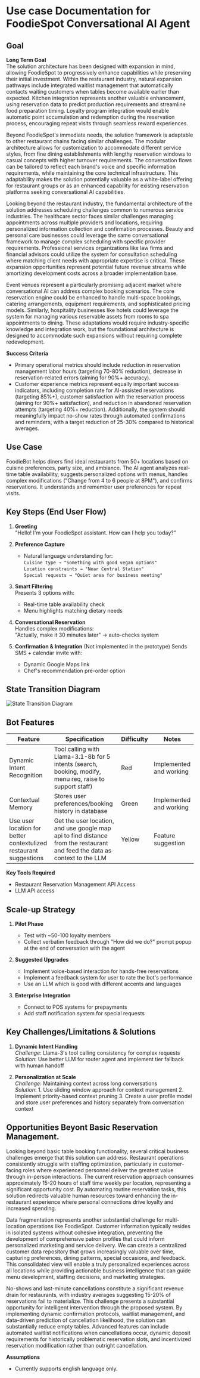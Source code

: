 # Use case Documentation for FoodieSpot Conversational AI Agent

## Goal
**Long Term Goal**  
The solution architecture has been designed with expansion in mind, allowing FoodieSpot to progressively enhance capabilities while preserving their initial investment. Within the restaurant industry, natural expansion pathways include integrated waitlist management that automatically contacts waiting customers when tables become available earlier than expected. Kitchen integration represents another valuable enhancement, using reservation data to predict production requirements and streamline food preparation timing. Loyalty program integration would enable automatic point accumulation and redemption during the reservation process, encouraging repeat visits through seamless reward experiences.

Beyond FoodieSpot's immediate needs, the solution framework is adaptable to other restaurant chains facing similar challenges. The modular architecture allows for customization to accommodate different service styles, from fine dining establishments with lengthy reservation windows to casual concepts with higher turnover requirements. The conversation flows can be tailored to reflect each brand's voice and specific information requirements, while maintaining the core technical infrastructure. This adaptability makes the solution potentially valuable as a white-label offering for restaurant groups or as an enhanced capability for existing reservation platforms seeking conversational AI capabilities.

Looking beyond the restaurant industry, the fundamental architecture of the solution addresses scheduling challenges common to numerous service industries. The healthcare sector faces similar challenges managing appointments across multiple providers and locations, requiring personalized information collection and confirmation processes. Beauty and personal care businesses could leverage the same conversational framework to manage complex scheduling with specific provider requirements. Professional services organizations like law firms and financial advisors could utilize the system for consultation scheduling where matching client needs with appropriate expertise is critical. These expansion opportunities represent potential future revenue streams while amortizing development costs across a broader implementation base.

Event venues represent a particularly promising adjacent market where conversational AI can address complex booking scenarios. The core reservation engine could be enhanced to handle multi-space bookings, catering arrangements, equipment requirements, and sophisticated pricing models. Similarly, hospitality businesses like hotels could leverage the system for managing various reservable assets from rooms to spa appointments to dining. These adaptations would require industry-specific knowledge and integration work, but the foundational architecture is designed to accommodate such expansions without requiring complete redevelopment.

**Success Criteria** 
- Primary operational metrics should include reduction in reservation management labor hours (targeting 70-80% reduction), decrease in reservation-related errors (aiming for 90%+ accuracy).
- Customer experience metrics represent equally important success indicators, including completion rate for AI-assisted reservations (targeting 85%+), customer satisfaction with the reservation process (aiming for 90%+ satisfaction), and reduction in abandoned reservation attempts (targeting 40%+ reduction). Additionally, the system should meaningfully impact no-show rates through automated confirmations and reminders, with a target reduction of 25-30% compared to historical averages.

## Use Case 
FoodieBot helps diners find ideal restaurants from 50+ locations based on cuisine preferences, party size, and ambiance. The AI agent analyzes real-time table availability, suggests personalized options with menus, handles complex modifications ("Change from 4 to 6 people at 8PM"), and confirms reservations. It understands and remember user preferences for repeat visits.

## Key Steps (End User Flow)
1. **Greeting**  
   "Hello! I'm your FoodieSpot assistant. How can I help you today?"

2. **Preference Capture**  
   - Natural language understanding for:  
     `Cuisine type → "Something with good vegan options"`  
     `Location constraints → "Near Central Station"`  
     `Special requests → "Quiet area for business meeting"`

3. **Smart Filtering**  
   Presents 3 options with:  
   - Real-time table availability check  
   - Menu highlights matching dietary needs  

4. **Conversational Reservation**  
   Handles complex modifications:  
   "Actually, make it 30 minutes later" → auto-checks system

5. **Confirmation & Integration**  (Not implemented in the prototype)
   Sends SMS + calendar invite with:  
   - Dynamic Google Maps link  
   - Chef's recommendation pre-order option

## State Transition Diagram  
![State Transition Diagram](https://github.com/user-attachments/assets/f938160d-8f77-4060-8599-1f4c65d02177)
  
## Bot Features  
| Feature | Specification | Difficulty | Notes |
|---------|---------------|------------|-------|
| Dynamic Intent Recognition | Tool calling with Llama-3.1-8b for 5 intents (search, booking, modify, menu req, raise to support staff) | Red | Implemented and working |
| Contextual Memory | Stores user preferences/booking history in database | Green | Implemented and working |
| Use user location for better contextulized restaurant suggestions | Get the user location, and use google map api to find distance from the restaurant and feed the data as context to the LLM | Yellow | Feature suggestion |


**Key Tools Required**  
- Restaurant Reservation Management API Access
- LLM API access 

## Scale-up Strategy  
1. **Pilot Phase**   
   - Test with ~50-100 loyalty members  
   - Collect verbatim feedback through "How did we do?" prompt popup at the end of conversation with the agent

2. **Suggested Upgrades**
   - Implement voice-based interaction for hands-free reservations
   - Implement a feedback system for user to rate the bot's performance
   - Use an LLM which is good with different accents and languages

2. **Enterprise Integration**  
   - Connect to POS systems for prepayments  
   - Add staff notification system for special requests

## Key Challenges/Limitations & Solutions  
1. **Dynamic Intent Handling**  
   *Challenge*: Llama-3's tool calling consistency for complex requests  
   *Solution*: Use better LLM for router agent and implement tier fallback with human handoff  

2. **Personalization at Scale**  
   *Challenge*: Maintaining context across long conversations  
   *Solution*: 1. Use sliding window approach for context management
	       2. Implement priority-based context pruning
               3. Create a user profile model and store user preferences and history separately from conversation context

## Opportunities Beyont Basic Reservation Management.

Looking beyond basic table booking functionality, several critical business challenges emerge that this solution can address. Restaurant operations consistently struggle with staffing optimization, particularly in customer-facing roles where experienced personnel deliver the greatest value through in-person interactions. The current reservation approach consumes approximately 15-20 hours of staff time weekly per location, representing a significant opportunity cost. By automating routine reservation tasks, this solution redirects valuable human resources toward enhancing the in-restaurant experience where personal connections drive loyalty and increased spending.

Data fragmentation represents another substantial challenge for multi-location operations like FoodieSpot. Customer information typically resides in isolated systems without cohesive integration, preventing the development of comprehensive patron profiles that could inform personalized marketing and service delivery. We can create a centralized customer data repository that grows increasingly valuable over time, capturing preferences, dining patterns, special occasions, and feedback. This consolidated view  will enable a truly personalized experiences across all locations while providing actionable business intelligence that can guide menu development, staffing decisions, and marketing strategies.

No-shows and last-minute cancellations constitute a significant revenue drain for restaurants, with industry averages suggesting 15-20% of reservations fail to materialize. This challenge presents a substantial opportunity for intelligent intervention through the proposed system. By implementing dynamic confirmation protocols, waitlist management, and data-driven prediction of cancellation likelihood, the solution can substantially reduce empty tables. Advanced features can include automated waitlist notifications when cancellations occur, dynamic deposit requirements for historically problematic reservation slots, and incentivized reservation modification rather than outright cancellation.

**Assumptions**  
- Currently supports english language only.

